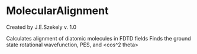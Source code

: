 MolecularAlignment
==================
Created by J.E.Szekely
v. 1.0

Calculates alignment of diatomic molecules in FDTD fields
Finds the ground state rotational wavefunction, PES, and <cos^2 theta>
